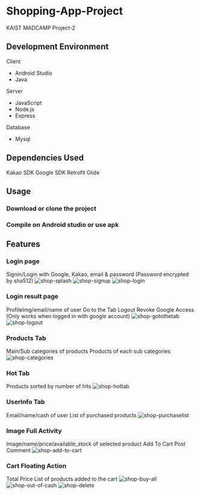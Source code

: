 # Shopping-App-Project
KAIST MADCAMP Project-2

## Development Environment
Client
- Android Studio
- Java

Server
- JavaScript
- Node.js
- Express

Database
- Mysql


## Dependencies Used
Kakao SDK
Google SDK
Retrofit
Glide

## Usage
### Download or clone the project
### Compile on Android studio or use apk

## Features

### Login page
Signin/Login with Google, Kakao, email & password (Password encrypted by sha512)
![shop-splash](https://user-images.githubusercontent.com/65812107/135447060-5b43e838-9b33-420c-8275-938ca38e7f43.gif)
![shop-signup](https://user-images.githubusercontent.com/65812107/135448438-3082a2eb-1baf-45d0-a508-78e8060003b5.gif)
![shop-login](https://user-images.githubusercontent.com/65812107/135448427-f6e0dd89-a5c9-4d65-9479-b0abcfdf2b46.gif)

### Login result page
ProfileImg/email/name of user
Go to the Tab
Logout
Revoke Google Access (Only works when logged in with google account)
![shop-gotothetab](https://user-images.githubusercontent.com/65812107/135448419-5ca19fe8-e024-4d66-bf8c-e43f40602e6c.gif)
![shop-logout](https://user-images.githubusercontent.com/65812107/135448430-555e8b1f-b4ad-4fbb-a571-9428ff6c7e84.gif)

### Products Tab
Main/Sub categories of products
Products of each sub categories
![shop-categories](https://user-images.githubusercontent.com/65812107/135448449-2568aa84-47c5-42db-b099-f4cf74d06595.gif)


### Hot Tab
Products sorted by number of hits
![shop-hottab](https://user-images.githubusercontent.com/65812107/135448423-5962732b-7636-4e29-a685-0537594e0ffc.gif)

### UserInfo Tab
Email/name/cash of user
List of purchased products
![shop-purchaselist](https://user-images.githubusercontent.com/65812107/135448434-885be64b-796e-40a0-b05b-7dd4c2333b61.gif)
### Image Full Activity
Image/name/price/available_stock of selected product
Add To Cart
Post Comment
![shop-add-to-cart](https://user-images.githubusercontent.com/65812107/135448444-1c07b4d1-dd38-44e4-ae68-9dd262db1a4f.gif)

### Cart Floating Action
Total Price
List of products added to the cart
![shop-buy-all](https://user-images.githubusercontent.com/65812107/135448447-f565248f-b0d0-43a5-be92-c2361e8315a8.gif)
![shop-out-of-cash](https://user-images.githubusercontent.com/65812107/135448433-5e6f8c4c-2af6-4c81-9d62-5250cb54336c.gif)
![shop-delete](https://user-images.githubusercontent.com/65812107/135448453-b5a929f6-6f37-4c10-b455-0e3cc6dd644c.gif)
